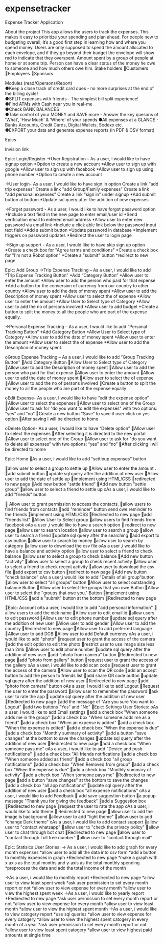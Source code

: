 # expensetracker


Expense Tracker Application


About the project
This app allows the users to track the expenses. This makes it easy to prioritize your spending and plan ahead. For people new to budgeting overall, it’s a good first step in learning how and where you spend money. Users are only supposed to spend the amount allocated to each envelope, and if they go beyond their budget the envelope will show red to indicate that they overspent. Amount spent by a group of people at home or at some trip. Person can have a clear status of the money he owe to someone and how much others owe him.
Stake holders
Customers
Employees 
Sponsors

Modules
(read/Operaons/Report)  
●Keep a close track of credit card dues - no more surprises at the end of the billing cycle!  
●SPLIT expenses with friends - The simplest bill split experience!  
●Find ATMs with Cash near you in real-me  
●Check BANK BALANCES  
●Take control of your MONEY and SAVE more - Answer the key quesons of 'What', 'How Much' & 'Where' of your spends 
●All expenses at a GLANCE - Banks Accounts, Credit Cards, Digital Wallets, Sodexo etc.  
●EXPORT your data and generate expense reports (in PDF & CSV format)  


Epics-

Invision link

Epic: Login/Register 
->User Registration – As a user, I would like to have signup option
*Option to create a new account
*Allow user to sign up with google
*Allow user to sign up with facebook
*Allow user to sign up using phone number
*Option to create a new account
 
->User login- As a user, I would like to have sign in option
                                  Create a link “add trip expenses"
                       Create a link "add Group/Family expenses"
                       Create a link "add personal expenses"
                       Create a link "sign in" under signup 
*Add submit button at bottom
*Update sql query after the addition of new expenses

->Forget password - As a user, I would like to have forgot password option
*Include a text field in the new page to enter email/user id
*Send verification email to entered email address
*Allow user to enter new password via email link
*Include a click able link below the password input text field
*Add a submit button
*Update password in database
*Implement triggers on password updates
*Redirect the user to login page

->Sign up support - As a user, I would like to have skip sign up option
*Create a check box for "Agree terms and conditions"
*Create a check box for "I'm not a Robot option"
*Create a "submit" button
*redirect to new page

Epic: Add Group
->Trip Expense Tracking – As a user, I would like to add “Trip Expense Tracking Button”
*Add “Category Button”
*Allow user to enter the amount 
*Allow user to add the person who paid for that expense
*Add a button for the conversion of currency from our country to other country
*Allow user to add the date of money spent
*Allow user to add the Description of money spent
*Allow user to select the of expense
*Allow user to enter the amount 
*Allow User to Select type of Category 
*Allow user to add the no of persons involved
*Allow user to add budget
*Create a button to split the money to all the people who are part of the expense equally.

->Personal Expense Tracking – As a user, I would like to add “Personal Tracking Button”
*Add Category Button
*Allow User to Select type of Category 
*Allow user to add the date of money spent 
*Allow user to enter the amount 
*Allow user to select the of expense
*Allow user to add the Description of money spent.

oGroup Expense Tracking – As a user, I would like to add “Group Tracking Button”
Add Category Button
Allow User to Select type of Category 
Allow user to add the Description of money spent
Allow user to add the person who paid for that expense
Allow user to enter the amount 
Allow user to add the date of money spent 
Allow user to select the of expense
Allow user to add the no of persons involved
Create a button to split the money to all the people who are part of the expense equally

oEdit Expense- As a user, I would like to have “edit the expense option”
Allow user to select the expenses 
Allow user to select one of the Group
Allow user to ask for "do you want to edit the expenses" with two options: “yes” and “no”
Create a new button "Save" to save if user click on yes option
After saving I will be directed to home

oDelete Option- As a user, I would like to have “Delete option”
Allow user to select the expenses 
After selecting it is directed to the new portal 
Allow user to select one of the Group
Allow user to ask for "do you want to delete all expenses" with two options: “yes” and “no”
After clicking I will be directed to home
		
Epic: Home
As a user, i would like to add "settleup expenses" button

allow user to select a group to settle up
Allow user to enter the amount .
add submit button 
update sql query after the addition of new user
Allow user to add the date of settle up
implement using HTML/CSS
redirected to new page
Add new button "settle friend"
Add new button "settle group"
allow user to select a friend to settle up
oAs a user, i would like to add "friends" button

 Allow user to grant permission to access the contacts.
allow users to find friends from contacts
add "reminder" button send owe reminder to the friends
implement using HTML/CSS
Redirected to new page
add "friends list"
Allow User to Select group
allow users to find friends from facebook
oAs a  user ,i would like to have a search option
 redirect to new page
allow user to search location
allow user to search a group
allow user to search a friend
update sql query after the searching
add export to csv button
allow user to search by money
allow user to search by category
allow user to download the csv file
oAs a  user ,i would like to have a balance and activity option
allow user to select a friend to check balance
allow user to select a group to check balance
Add new button "activity"
allow user to select a group to check recent activity
allow user to select a friend to check recent activity
allow user to download the csv file
add export to csv button
redirect to new page
Add new button "check balance"
oAs a user,i would like to add "Details of all group"button
allow user to select "all groups" button
Allow user to select outstanding balance Button
Allow user to select the groups that you owe Button
Allow user to select the "groups that owe you." Button
implement using HTML/CSS
add a "submit" button at the bottom
Redirected to new page


Epic: Account
oAs a user, i would like to add "add personal information"
 allow users to add the nick name
Allow user to edit email id
allow users to edit password
Allow user to edit phone number
update sql query after the addition of new user
Allow user to add gender
Allow user to add the country
Redirected to new page
Allow user to add preferred language
Allow user to add DOB
Allow user to add Default currency
oAs a user, i would like to add "photo"
request user to grant the access of the camera
add the edit option to edit the photo
restrict user to use image size less than 2mb
Allow user to edit phone number
update sql query after the addition of new user
add "photo from camera" button
Redirected to new page
add "photo from gallery" button
request user to grant the access of the gallery
oAs a user, i would like to add scan code
request user to grant the access of the camera
Allow user to scan the QR code
add an accept button to add the person to friends list
add share QR code button
update sql query after the addition of new user
Redirected to new page
add "photo from camera" button
oAs a user, i would like to add Logout
Request the user to enter the password
allow user to remember the password
ask user to rate the app
 update sql query after the addition of new user
Redirected to new page
add the message of "Are you sure You want to Logout"
add two buttons "Yes" and "No"
Epic: Settings 
User Stories:
oAs a user, i would like to add Email settings
add a check box "When someone adds me in the group"
add a check box "When someone adds me as a friend"
add a check box "When an expense is added"
add a check box "When the expense is edited"
add a check box "When the expense is due"
add a check box "Monthly summary of activity"
add a button "save changes" at the bottom to save the changes
update sql query after the addition of new user
Redirected to new page
add a check box "When someone pays me"
oAs a user, i would like to add "Device and push notifications"
 add a check box "All friends notifications
add a check box "When someone added as friend"
add a check box "all group notifications"
add a check box "When Removed from group"
add a check box "When the expense is due"
add a check box "Monthly summary of activity"
add a check box "When someone pays me"
Redirected to new page
add a button "save changes" at the bottom to save the changes
add a check box "all app notifications"
update sql query after the addition of new user
add a check box "all expense notifications"
oAs a user, i would like to add Feedback
 add save suggestion button
a popup message "Thank you for giving the feedback"
add a Suggestion box
Redirected to new page
request the user to rate the app
oAs a user, i would like to add theme
 Redirected to new page
allow user to add the image is background
allow user to add "light theme"
allow user to add "change Dark theme"
oAs a user, i would like to add contact support
allow user to "contact whatsapp"
allow user to "check the privacy policy"
allow user to chat through bot chat
Redirected to new page
allow user to "contact through Toll free number"
allow user to "contact through mail"

Epic: Statisics
User Stories:
-> As a user, i would like to add graph for every month expenses
*allow user to add all the data into csv form
*add a button to monthly expenses in graph
*Redirected to new page
*make a graph with x axis as the total months and y-axis as the total monthly spending
*preprocess the data and add tha total income of the month

->As a user, i would like to monthly report
*Redirected to new page
*allow user to view least spent week
*ask user permission to set every month report or not
*allow user to view expense for every month
*allow user to view the highest spent week
->As a user, i would like to yearly report
*Redirected to new page
*ask user permission to set every month report or not
*allow user to view expense for every month
*allow user to view least month
*allow user to view the highest spent month
->As a user, i would like to view catogery report
*use sql queries
*allow user to view expense for every catogery
*allow user to view the highest spent catogery in every month of a year
*ask user permission to set every month report or not
*allow user to view least spent catogery
*allow user to view highest paid amounts at single time



